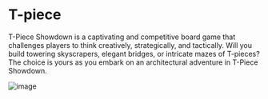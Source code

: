 # T-piece


T-Piece Showdown is a captivating and competitive board game that challenges players to think creatively, strategically, and tactically. Will you build towering skyscrapers, elegant bridges, or intricate mazes of T-pieces? The choice is yours as you embark on an architectural adventure in T-Piece Showdown. 


![image](https://github.com/Jkutney21/T-piece/assets/108850690/97d801ad-b718-4235-8c04-8dfea29e794a)
